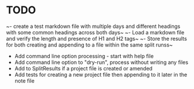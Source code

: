 # TODO

~- create a test markdown file with multiple days and different headings with some common headings across both days~
~- Load a markdown file and verify the length and presence of H1 and H2 tags~
~- Store the results for both creating and appending to a file within the same split runss~

- Add command line option processing - start with help file
- Add command line option to "dry-run", process without writing any files
- Add to SplitResults if a project file is created or amended
- Add tests for creating a new project file then appending to it later in the note file

